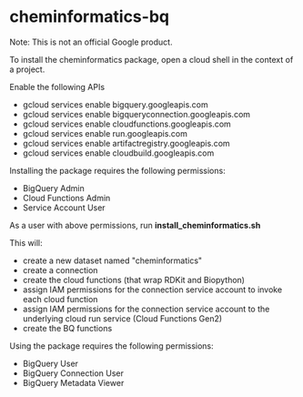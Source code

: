 # cheminformatics-bq

Note: This is not an official Google product.

To install the cheminformatics package, open a cloud shell in the context of a project. 

Enable the following APIs

- gcloud services enable bigquery.googleapis.com
- gcloud services enable bigqueryconnection.googleapis.com
- gcloud services enable cloudfunctions.googleapis.com
- gcloud services enable run.googleapis.com
- gcloud services enable artifactregistry.googleapis.com
- gcloud services enable cloudbuild.googleapis.com

Installing the package requires the following permissions:

- BigQuery Admin
- Cloud Functions Admin
- Service Account User

As a user with above permissions, run **install_cheminformatics.sh**

This will:

- create a new dataset named "cheminformatics" 
- create a connection
- create the cloud functions (that wrap RDKit and Biopython)
- assign IAM permissions for the connection service account to invoke each cloud function
- assign IAM permissions for the connection service account to the underlying cloud run service (Cloud Functions Gen2)
- create the BQ functions  

Using the package requires the following permissions:

- BigQuery User
- BigQuery Connection User
- BigQuery Metadata Viewer
